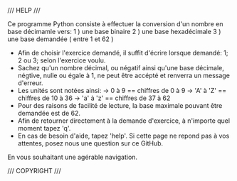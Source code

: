 /// HELP ///

Ce programme Python consiste à effectuer la conversion d'un nombre en base décimamle vers:
1 ) une base binaire
2 ) une base hexadécimale
3 ) une base demandée ( entre 1 et 62 )  

 - Afin de choisir l'exercice demandé, il suffit d'écrire lorsque demandé: 1; 2 ou 3; selon l'exercice voulu.
 - Sachez qu'un nombre décimal, ou négatif ainsi qu'une base décimale, négtive, nulle ou égale à 1, ne peut être accépté et renverra un message d'erreur. 
 - Les unités sont notées ainsi: 
    -> 0 à 9 == chiffres de 0 à 9
    -> 'A' à 'Z' == chiffres de 10 à 36
    -> 'a' à 'z' == chiffres de 37 à 62
 - Pour des raisons de facilité de lecture, la base maximale pouvant être demandée est de 62.
 - Afin de retourner directement à la demande d'exercice, à n'importe quel moment tapez 'q'.
 - En cas de besoin d'aide, tapez 'help'. Si cette page ne repond pas à vos attentes, posez nous une question sur ce GitHub.
 
 En vous souhaitant une agérable navigation.

/// COPYRIGHT ///
